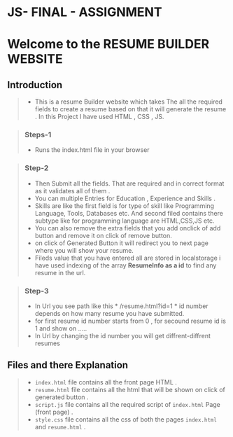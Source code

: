 # JS- FINAL - ASSIGNMENT


# Welcome to the RESUME BUILDER WEBSITE 
## Introduction
> + This is a resume Builder website which takes The all the required fields to create a resume based on that it will generate the resume . In this Project I have used HTML , CSS , JS.

> ### Steps-1
> +  Runs the index.html file in your browser


> ### Step-2 
> + Then Submit all the fields. That are required and in correct format as it validates all of them .
> + You can multiple Entries for Education , Experience and Skills .
> + Skills are like the first field is for type of skill like Programming Language, Tools, Databases etc. And second filed contains there subtype like for programming language are HTML,CSS,JS etc.
> + You can also remove the extra fields that you add onclick of add button and remove it on click of remove button.
> + on click of Generated Button it will redirect you to next page where you will show your resume.
> + Fileds value that you have entered all are stored in localstorage i have used indexing of the array **ResumeInfo  as a id** to find any resume in the url.


> ### Step-3
> + In Url you see path like this * /resume.html?id=1 * id number depends on how many resume you have submitted.
> + for first resume id number starts from 0 , for secound resume id is 1 and show on .....
> +  In Url by changing the id number you will get diffrent-diffrent resumes

## Files and there Explanation 
> + `index.html` file contains all the front page HTML .
> + `resume.html` file contains all the html that will be shown on click of generated button .
> + `script.js` file contains all the required script of `index.html` Page (front page) .
> + `style.css` file contains all the css of both the pages `index.html` and `resume.html` .
